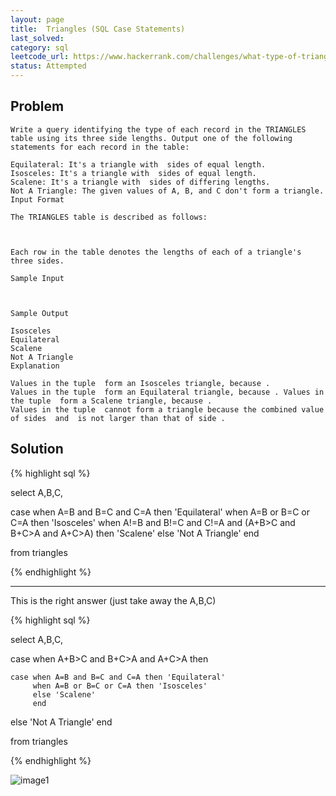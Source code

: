 ```yaml
---
layout: page
title:  Triangles (SQL Case Statements)
last_solved: 
category: sql
leetcode_url: https://www.hackerrank.com/challenges/what-type-of-triangle/problem
status: Attempted
---
```


Problem
-------

```
Write a query identifying the type of each record in the TRIANGLES table using its three side lengths. Output one of the following statements for each record in the table:

Equilateral: It's a triangle with  sides of equal length.
Isosceles: It's a triangle with  sides of equal length.
Scalene: It's a triangle with  sides of differing lengths.
Not A Triangle: The given values of A, B, and C don't form a triangle.
Input Format

The TRIANGLES table is described as follows:



Each row in the table denotes the lengths of each of a triangle's three sides.

Sample Input



Sample Output

Isosceles
Equilateral
Scalene
Not A Triangle
Explanation

Values in the tuple  form an Isosceles triangle, because .
Values in the tuple  form an Equilateral triangle, because . Values in the tuple  form a Scalene triangle, because .
Values in the tuple  cannot form a triangle because the combined value of sides  and  is not larger than that of side .

```

Solution
----------

{% highlight sql %}

select A,B,C,

case when A=B and B=C and C=A then 'Equilateral'
     when A=B or B=C or C=A then 'Isosceles'
     when A!=B and B!=C and C!=A and (A+B>C and B+C>A and A+C>A) then 'Scalene'
else 'Not A Triangle'
end

from triangles

{% endhighlight %}

___________

This is the right answer (just take away the A,B,C)

{% highlight sql %}

select A,B,C,

case when A+B>C and B+C>A and A+C>A then

    case when A=B and B=C and C=A then 'Equilateral'
         when A=B or B=C or C=A then 'Isosceles'
         else 'Scalene'
         end
         
else 'Not A Triangle'
end

from triangles

{% endhighlight %}


![image1]()
